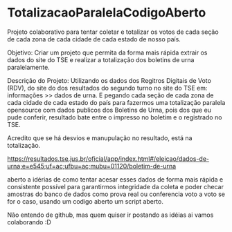 # TotalizacaoParalelaCodigoAberto

Projeto colaborativo para tentar coletar e totalizar os votos de cada seção de cada zona de cada cidade de cada estado de nosso país.

Objetivo:
Criar um projeto que permita da forma mais rápida extrair os dados do site do TSE e realizar a totalização dos boletins de urna paralelamente.

Descrição do Projeto:
Utilizando os dados dos Regitros Digitais de Voto (RDV), do site do dos resultados do segundo turno no site do TSE em: informações >> dados de urna. E pegando cada seção de cada zona de cada cidade de cada estado do país para fazermos uma totalização paralela opensource com dados publicos dos Boletins de Urna, pois dos que eu pude conferir, resultado bate entre o impresso no boletim e o registrado no TSE.

Acredito que se há desvios e manupulação no resultado, está na totalização.

https://resultados.tse.jus.br/oficial/app/index.html#/eleicao/dados-de-urna;e=e545;uf=ac;ufbu=ac;mubu=01120/boletim-de-urna

aberto a idérias de como tentar acesar esses dados de forma mais rápida e consistente possível para garantirmos integridade da coleta e poder checar amostras do banco de dados como prova real ou conferencia voto a voto se for o caso, usando um codigo aberto um script aberto.

Não entendo de github, mas quem quiser ir postando as idéias ai vamos colaborando :D
